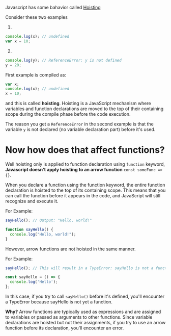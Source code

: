 Javascript has some bahavior called [Hoisting](https://developer.mozilla.org/en-US/docs/Glossary/Hoisting) 

Consider these two examples 

1. 
```javascript
console.log(x); // undefined
var x = 10;

```
2. 
```javascript
console.log(y); // ReferenceError: y is not defined
y = 20;
```
First example is compiled as:
```javascript
var x;
console.log(x); // undefined
x = 10;
```
and this is called __hoisting__. Hoisting is a JavaScript mechanism where variables and function declarations are moved to the top of their containing scope during the compile phase before the code execution.

The reason you get a `ReferenceError` in the second example is that the variable `y` is not declared (no variable declaration part) before it's used.


# Now how does that affect functions? 

Well hoisting only is applied to function declaration using `function` keyword, __Javascript doesn't apply hoisting to an arrow function__ `const someFunc => {}`. 

When you declare a function using the function keyword, the entire function declaration is hoisted to the top of its containing scope. This means that you can call the function before it appears in the code, and JavaScript will still recognize and execute it.

For Example:
```javascript
sayHello(); // Output: "Hello, world!"

function sayHello() {
  console.log("Hello, world!");
}

```

However, arrow functions are not hoisted in the same manner.

For Example:
```javascript
sayHello(); // This will result in a TypeError: sayHello is not a function

const sayHello = () => {
  console.log('Hello');
};

```
In this case, if you try to call `sayHello()` before it's defined, you'll encounter a TypeError because sayHello is not yet a function.

__Why?__ Arrow functions are typically used as expressions and are assigned to variables or passed as arguments to other functions. Since variable declarations are hoisted but not their assignments, if you try to use an arrow function before its declaration, you'll encounter an error.
